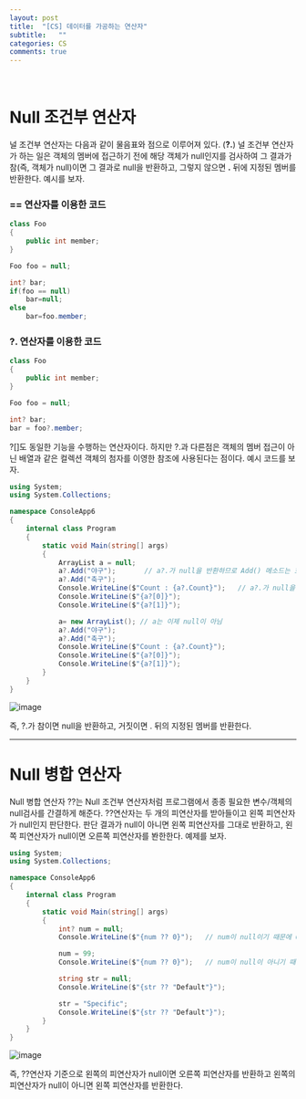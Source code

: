 ```yaml
---
layout: post
title:  "[CS] 데이터를 가공하는 연산자"
subtitle:   ""
categories: CS
comments: true
---
```


<br>

# Null 조건부 연산자

널 조건부 연산자는 다음과 같이 물음표와 점으로 이루어져 있다. (**?.**) 널 조건부 연산자가 하는 일은 객체의 멤버에 접근하기 전에 해당 객체가 null인지를 검사하여 그 결과가 참(즉, 객체가 null)이면 그 결과로 null을 반환하고, 그렇지 않으면 **.** 뒤에 지정된 멤버를 반환한다. 예시를 보자.

### == 연산자를 이용한 코드

```csharp
class Foo
{
    public int member;
}

Foo foo = null;

int? bar;
if(foo == null)
    bar=null;
else
    bar=foo.member;
```

### ?. 연산자를 이용한 코드

```csharp
class Foo
{
    public int member;
}

Foo foo = null;

int? bar;
bar = foo?.member;
```

?[]도 동일한 기능을 수행하는 연산자이다. 하지만 ?.과 다른점은 객체의 멤버 접근이 아닌 배열과 같은 컬렉션 객체의 첨자를 이영한 참조에 사용된다는 점이다. 예시 코드를 보자.

```csharp
using System;
using System.Collections;

namespace ConsoleApp6
{
    internal class Program
    {
        static void Main(string[] args)
        {
            ArrayList a = null;
            a?.Add("야구");       // a?.가 null을 반환하므로 Add() 메소드는 호출 되지않음
            a?.Add("축구");
            Console.WriteLine($"Count : {a?.Count}");   // a?.가 null을 반환하므로 "Count : " 외에는 아무것도 출력안됨
            Console.WriteLine($"{a?[0]}");
            Console.WriteLine($"{a?[1]}");

            a= new ArrayList(); // a는 이제 null이 아님
            a?.Add("야구");      
            a?.Add("축구");
            Console.WriteLine($"Count : {a?.Count}");   
            Console.WriteLine($"{a?[0]}");
            Console.WriteLine($"{a?[1]}");
        }
    }
}
```

![image](https://user-images.githubusercontent.com/101051124/161521756-500747f7-d571-4c2c-a7f0-b85a6f987128.png)



즉, ?.가 참이면 null을 반환하고, 거짓이면 . 뒤의 지정된 멤버를 반환한다.

***

# Null 병합 연산자

Null 병합 연산자 ??는 Null 조건부 연산자처럼 프로그램에서 종종 필요한 변수/객체의 null검사를 간결하게 해준다. ??연산자는 두 개의 피연산자를 받아들이고 왼쪽 피연산자가 null인지 판단한다. 판단 결과가 null이 아니면 왼쪽 피연산자를 그대로 반환하고, 왼쪽 피연산자가 null이면 오른쪽 피연산자를 봔한한다. 예제를 보자.

```csharp
using System;
using System.Collections;

namespace ConsoleApp6
{
    internal class Program
    {
        static void Main(string[] args)
        {
            int? num = null;
            Console.WriteLine($"{num ?? 0}");   // num이 null이기 때문에 0 반환

            num = 99;
            Console.WriteLine($"{num ?? 0}");   // num이 null이 아니기 때문에 num반환

            string str = null;
            Console.WriteLine($"{str ?? "Default"}");

            str = "Specific";
            Console.WriteLine($"{str ?? "Default"}");
        }
    }
}
```

![image](https://user-images.githubusercontent.com/101051124/161523908-58dc513d-5f99-402e-9d09-7d8349889e03.png)

즉, ??연산자 기준으로 왼쪽의 피연산자가 null이면 오른쪽 피연산자를 반환하고 왼쪽의 피연산자가 null이 아니면 왼쪽 피연산자를 반환한다.